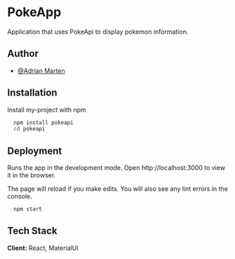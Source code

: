 # PokeApp

Application that uses PokeApi to display pokemon information.

## Author

- [@Adrian Marten](https://www.github.com/adrianma18)

## Installation

Install my-project with npm

```bash
  npm install pokeapi
  cd pokeapi
```

## Deployment

Runs the app in the development mode.
Open http://localhost:3000 to view it in the browser.

The page will reload if you make edits.
You will also see any lint errors in the console.

```bash
  npm start
```

## Tech Stack

**Client:** React, MaterialUI
